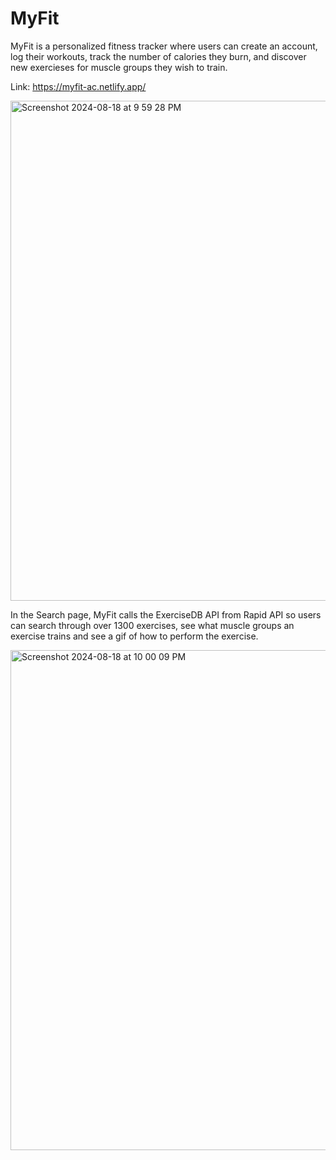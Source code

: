 # MyFit
MyFit is a personalized fitness tracker where users can create an account, log their workouts, track the number of calories they burn, and discover new exercieses for muscle groups they wish to train.

Link: https://myfit-ac.netlify.app/

<img width="800" alt="Screenshot 2024-08-18 at 9 59 28 PM" src="https://github.com/user-attachments/assets/40ee9b95-5fc4-43d3-a484-339d93f38cd9">


In the Search page, MyFit calls the ExerciseDB API from Rapid API so users can search through over 1300 exercises, see what muscle groups an exercise trains and see a gif of how to perform the exercise.

<img width="800" alt="Screenshot 2024-08-18 at 10 00 09 PM" src="https://github.com/user-attachments/assets/f4c03102-1cdc-4261-bd97-c08d51600029">
